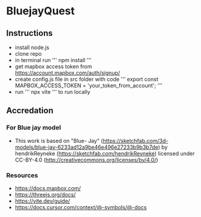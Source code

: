 # BluejayQuest

## Instructions

- install node.js
- clone repo
- in terminal run ''' npm install '''
- get mapbox access token from https://account.mapbox.com/auth/signup/
- create config.js file in src folder with code ''' export const MAPBOX_ACCESS_TOKEN = 'your_token_from_account'; '''
- run ''' npx vite ''' to run locally

## Accredation

### For Blue jay model

- This work is based on "Blue- Jay" (https://sketchfab.com/3d-models/blue-jay-6233ad12a9be46e496e27233b9b3b7de) by hendrikReyneke (https://sketchfab.com/hendrikReyneke) licensed under CC-BY-4.0 (http://creativecommons.org/licenses/by/4.0/)

### Resources

- https://docs.mapbox.com/
- https://threejs.org/docs/
- https://vite.dev/guide/
- https://docs.cursor.com/context/@-symbols/@-docs

